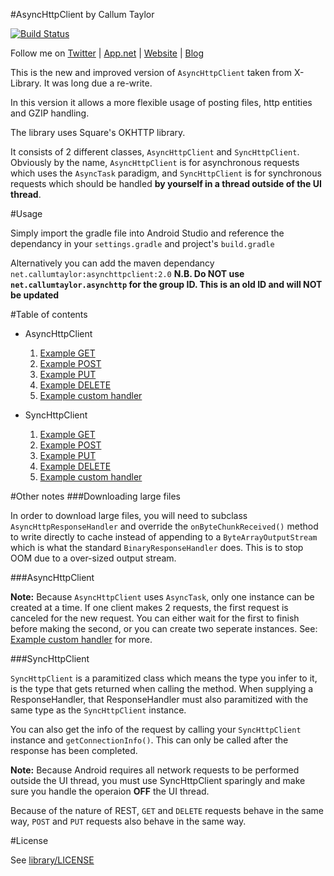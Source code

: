 #AsyncHttpClient by Callum Taylor

[![Build Status](https://travis-ci.org/scruffyfox/AsyncHttpClient.svg?branch=develop)](https://travis-ci.org/scruffyfox/AsyncHttpClient)

Follow me on [Twitter](http://twitter.com/scruffyfox) | [App.net](http://alpha.app.net/scruffyfox) | [Website](http://callumtaylor.net) | [Blog](http://blog.callumtaylor.net)

This is the new and improved version of `AsyncHttpClient` taken from X-Library. It was long due a re-write.

In this version it allows a more flexible usage of posting files, http entities and GZIP handling.

The library uses Square's OKHTTP library.

It consists of 2 different classes, `AsyncHttpClient` and `SyncHttpClient`. Obviously by the name, `AsyncHttpClient` is for asynchronous requests which uses the `AsyncTask` paradigm, and `SyncHttpClient` is for synchronous requests which should be handled **by yourself in a thread outside of the UI thread**.

#Usage

Simply import the gradle file into Android Studio and reference the dependancy in your `settings.gradle` and project's `build.gradle`

Alternatively you can add the maven dependancy `net.callumtaylor:asynchttpclient:2.0` **N.B. Do NOT use `net.callumtaylor.asynchttp` for the group ID. This is an old ID and will NOT be updated**

#Table of contents

- AsyncHttpClient
	1. [Example GET](docs/async-get.md)
	2. [Example POST](docs/async-post.md)
	3. [Example PUT](docs/async-put.md)
	4. [Example DELETE](docs/async-delete.md)
	5. [Example custom handler](docs/async-custom.md)

- SyncHttpClient
	1. [Example GET](docs/sync-get.md)
	2. [Example POST](docs/sync-post.md)
	3. [Example PUT](docs/sync-put.md)
	4. [Example DELETE](docs/sync-delete.md)
	5. [Example custom handler](docs/sync-custom.md)


#Other notes
###Downloading large files

In order to download large files, you will need to subclass `AsyncHttpResponseHandler` and override the `onByteChunkReceived()` method to write directly to cache instead of appending to a `ByteArrayOutputStream` which is what the standard `BinaryResponseHandler` does. This is to stop OOM due to a over-sized output stream.

###AsyncHttpClient

**Note:** Because `AsyncHttpClient` uses `AsyncTask`, only one instance can be created at a time. If one client makes 2 requests, the first request is canceled for the new request. You can either wait for the first to finish before making the second, or you can create two seperate instances. See: [Example custom handler](docs/async-custom.md) for more.

###SyncHttpClient

`SyncHttpClient` is a paramitized class which means the type you infer to it, is the type that gets returned when calling the method. When supplying a ResponseHandler, that ResponseHandler must also paramitized with the same type as the `SyncHttpClient` instance.

You can also get the info of the request by calling your `SyncHttpClient` instance and `getConnectionInfo()`. This can only be called after the response has been completed.

**Note:** Because Android requires all network requests to be performed outside the UI thread, you must use SyncHttpClient sparingly and make sure you handle the operaion **OFF** the UI thread.

Because of the nature of REST, `GET` and `DELETE` requests behave in the same
way, `POST` and `PUT` requests also behave in the same way.

#License

See [library/LICENSE](library/LICENSE)
